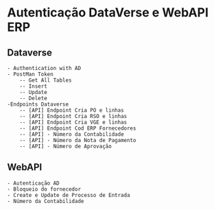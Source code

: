 # Autenticação DataVerse e WebAPI ERP

## Dataverse
    - Authentication with AD
    - PostMan Token
        -- Get All Tables
        -- Insert
        -- Update
        -- Delete
    -Endpoints Dataverse
        -- [API] Endpoint Cria PO e linhas
        -- [API] Endpoint Cria RSO e linhas
        -- [API] Endpoint Cria VGE e linhas
        -- [API] Endpoint Cod ERP Fornecedores
        -- [API] - Número da Contabilidade
        -- [API] - Número da Nota de Pagamento
        -- [API] - Número de Aprovação

## WebAPI
    - Autenticação AD
    - Bloqueio do fornecedor
    - Create e Update de Processo de Entrada
    - Número da Contabilidade